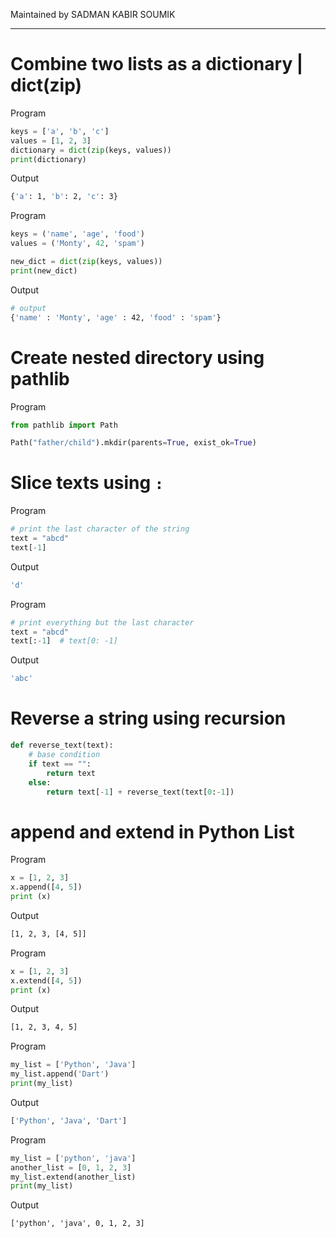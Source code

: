 Maintained by SADMAN KABIR SOUMIK

---

# Combine two lists as a dictionary | dict(zip)

Program

```python
keys = ['a', 'b', 'c']
values = [1, 2, 3]
dictionary = dict(zip(keys, values))
print(dictionary)
```

Output

```bash
{'a': 1, 'b': 2, 'c': 3}
```

Program

```python
keys = ('name', 'age', 'food')
values = ('Monty', 42, 'spam')

new_dict = dict(zip(keys, values))
print(new_dict)
```

Output

```bash
# output
{'name' : 'Monty', 'age' : 42, 'food' : 'spam'}
```

# Create nested directory using pathlib

Program

```python
from pathlib import Path

Path("father/child").mkdir(parents=True, exist_ok=True)
```

# Slice texts using `:`

Program

```python
# print the last character of the string
text = "abcd"
text[-1]
```

Output

```bash
'd'
```

Program

```python
# print everything but the last character
text = "abcd"
text[:-1]  # text[0: -1]
```

Output

```bash
'abc'
```

# Reverse a string using recursion

```python
def reverse_text(text):
    # base condition
    if text == "":
        return text
    else:
        return text[-1] + reverse_text(text[0:-1])
```

# append and extend in Python List

Program

```python
x = [1, 2, 3]
x.append([4, 5])
print (x)
```

Output

```bash
[1, 2, 3, [4, 5]]
```

Program

```python
x = [1, 2, 3]
x.extend([4, 5])
print (x)
```

Output

```bash
[1, 2, 3, 4, 5]
```

Program

```python
my_list = ['Python', 'Java']
my_list.append('Dart')
print(my_list)
```

Output

```bash
['Python', 'Java', 'Dart']
```

Program

```python
my_list = ['python', 'java']
another_list = [0, 1, 2, 3]
my_list.extend(another_list)
print(my_list)
```

Output

```
['python', 'java', 0, 1, 2, 3]
```
